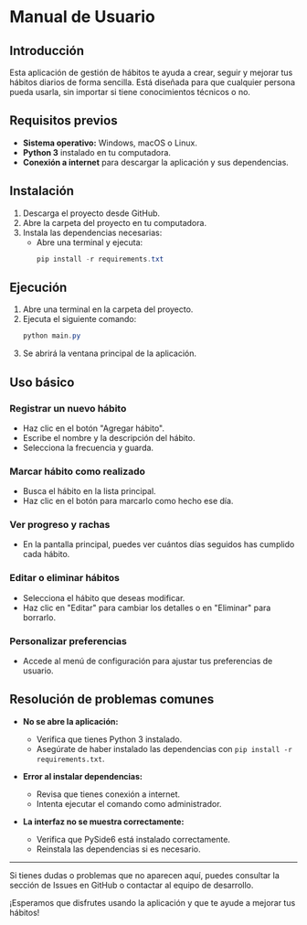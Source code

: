 # Manual de Usuario

## Introducción

Esta aplicación de gestión de hábitos te ayuda a crear, seguir y mejorar tus hábitos diarios de forma sencilla. Está diseñada para que cualquier persona pueda usarla, sin importar si tiene conocimientos técnicos o no.

## Requisitos previos

- **Sistema operativo:** Windows, macOS o Linux.
- **Python 3** instalado en tu computadora.
- **Conexión a internet** para descargar la aplicación y sus dependencias.

## Instalación

1. Descarga el proyecto desde GitHub.
2. Abre la carpeta del proyecto en tu computadora.
3. Instala las dependencias necesarias:
   - Abre una terminal y ejecuta:
     ```powershell
     pip install -r requirements.txt
     ```

## Ejecución

1. Abre una terminal en la carpeta del proyecto.
2. Ejecuta el siguiente comando:
   ```powershell
   python main.py
   ```
3. Se abrirá la ventana principal de la aplicación.

## Uso básico

### Registrar un nuevo hábito
- Haz clic en el botón "Agregar hábito".
- Escribe el nombre y la descripción del hábito.
- Selecciona la frecuencia y guarda.

### Marcar hábito como realizado
- Busca el hábito en la lista principal.
- Haz clic en el botón para marcarlo como hecho ese día.

### Ver progreso y rachas
- En la pantalla principal, puedes ver cuántos días seguidos has cumplido cada hábito.

### Editar o eliminar hábitos
- Selecciona el hábito que deseas modificar.
- Haz clic en "Editar" para cambiar los detalles o en "Eliminar" para borrarlo.

### Personalizar preferencias
- Accede al menú de configuración para ajustar tus preferencias de usuario.

## Resolución de problemas comunes

- **No se abre la aplicación:**
  - Verifica que tienes Python 3 instalado.
  - Asegúrate de haber instalado las dependencias con `pip install -r requirements.txt`.

- **Error al instalar dependencias:**
  - Revisa que tienes conexión a internet.
  - Intenta ejecutar el comando como administrador.

- **La interfaz no se muestra correctamente:**
  - Verifica que PySide6 está instalado correctamente.
  - Reinstala las dependencias si es necesario.

---

Si tienes dudas o problemas que no aparecen aquí, puedes consultar la sección de Issues en GitHub o contactar al equipo de desarrollo.

¡Esperamos que disfrutes usando la aplicación y que te ayude a mejorar tus hábitos!
